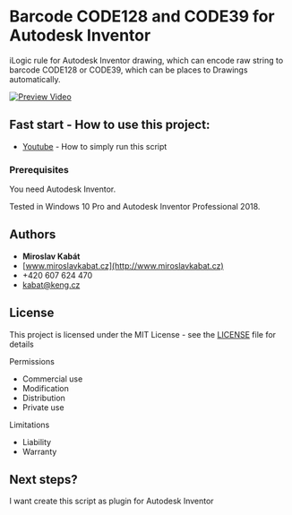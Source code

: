 # Barcode CODE128 and CODE39 for Autodesk Inventor

iLogic rule for Autodesk Inventor drawing, which can encode raw string to barcode CODE128 or CODE39, which can be places to Drawings automatically.

[![Preview Video](https://img.youtube.com/vi/1CoqCDdEBCw/0.jpg)](http://www.youtube.com/watch?v=1CoqCDdEBCw)

## Fast start - How to use this project:

* [Youtube](https://youtu.be/1CoqCDdEBCw) - How to simply run this script

### Prerequisites

You need Autodesk Inventor.

Tested in Windows 10 Pro and Autodesk Inventor Professional 2018.

## Authors

* **Miroslav Kabát**
* [www.miroslavkabat.cz](http://www.miroslavkabat.cz)
* +420 607 624 470
* kabat@keng.cz

## License

This project is licensed under the MIT License - see the [LICENSE](LICENSE) file for details

Permissions
* Commercial use 
* Modification 
* Distribution 
* Private use 

Limitations
* Liability 
* Warranty 

## Next steps?

I want create this script as plugin for Autodesk Inventor
